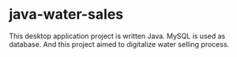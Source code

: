 # java-water-sales
This desktop application project  is written Java. MySQL is used as database. And this project aimed to digitalize water selling process.
